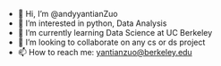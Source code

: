 - 👋 Hi, I’m @andyyantianZuo
- 👀 I’m interested in python, Data Analysis
- 🌱 I’m currently learning Data Science at UC Berkeley
- 💞️ I’m looking to collaborate on any cs or ds project
- 📫 How to reach me: yantianzuo@berkeley.edu

<!---
andyyantianZuo/andyyantianZuo is a ✨ special ✨ repository because its `README.md` (this file) appears on your GitHub profile.
You can click the Preview link to take a look at your changes.
--->
